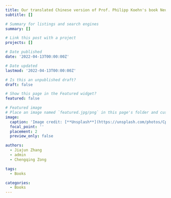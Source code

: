 ```yaml
---
title: Our translated Chinese version of Prof. Philipp Koehn's book Neural Machine Translation (神经机器翻译) has been published (2022.4).
subtitle: []

# Summary for listings and search engines
summary: []

# Link this post with a project
projects: []

# Date published
date: '2022-04-13T00:00:00Z'

# Date updated
lastmod: '2022-04-13T00:00:00Z'

# Is this an unpublished draft?
draft: false

# Show this page in the Featured widget?
featured: false

# Featured image
# Place an image named `featured.jpg/png` in this page's folder and customize its options here.
image:
  caption: 'Image credit: [**Unsplash**](https://unsplash.com/photos/CpkOjOcXdUY)'
  focal_point: ''
  placement: 2
  preview_only: false

authors:
  - Jiajun Zhang
  - admin
  - Chengqing Zong

tags:
  - Books

categories:
  - Books
---
```

